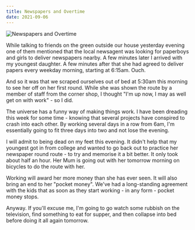 ```yaml
---
title: Newspapers and Overtime
date: 2021-09-06
---
```


![Newspapers and Overtime](https://source.unsplash.com/hopX_jpVtRM/1600x900)

While talking to friends on the green outside our house yesterday evening one of them mentioned that the local newsagent was looking for paperboys and girls to deliver newspapers nearby. A few minutes later I arrived with my youngest daughter. A few minutes after that she had agreed to deliver papers every weekday morning, starting at 6:15am. Ouch.

And so it was that we scraped ourselves out of bed at 5:30am this morning to see her off on her first round. While she was shown the route by a member of staff from the corner shop, I thought "I'm up now, I may as well get on with work" - so I did.

The universe has a funny way of making things work. I have been dreading this week for some time - knowing that several projects have conspired to crash into each other. By working several days in a row from 6am, I'm essentially going to fit three days into two and not lose the evening.

I will admit to being dead on my feet this evening. It didn't help that my youngest got in from college and wanted to go back out to practice her newspaper round route - to try and memorise it a bit better. It only took about half an hour. Her Mum is going out with her tomorrow morning on bicycles to do the route with her.

Working will award her more money than she has ever seen. It will also bring an end to her "pocket money". We've had a long-standing agreement with the kids that as soon as they start working - in any form - pocket money stops.

Anyway. If you'll excuse me, I'm going to go watch some rubbish on the television, find something to eat for supper, and then collapse into bed before doing it all again tomorrow.